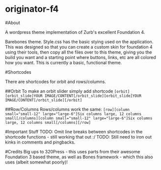 originator-f4
=============

#About 

A wordpress theme implementation of Zurb's excellent Foundation 4. 

Barebones theme. Style.css has the basic stying used on the
application. This was designed so that you can create a custom skin for
foundation 4 using their tools, then copy all the files over to this
theme, giving you the build you want and a starting point where
buttons, links, etc are all colored how you want. This is currently a
basic, functional theme.

#Shortcodes

There are shortcodes for orbit and rows/columns.

##Orbit
To make an orbit slider simply add shortcode
`[orbit][orbit_slide]YOUR IMAGE/CONTENT[/orbit_slide][orbit_slide]YOUR IMAGE/CONTENT[/orbit_slide][/orbit]`

##Row/Columns
Rows/columns work the same:
`[row][column small="small-12" large="large-6"]Six columns large, 12 columns small[/columns][column small="small-12" large="large-6"]Six columns large, 12 columns small[/columns][/row]`

#Important Stuff
TODO: Omit line breaks between shortcodes in the shortcode functions - still working that out :/
TODO: Still need to iron out kinks in comments and pingbacks.

#Credits
Big ups to 320Press - this uses parts from their awesome
Foundation 3 based theme, as well as Bones framework - which this also uses
(albeit somewhat poorly)!